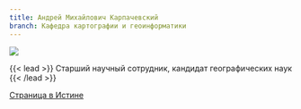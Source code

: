 ```yaml
---
title: Андрей Михайлович Карпачевский
branch: Кафедра картографии и геоинформатики
---
```

![](img/kam.jpg)

{{< lead >}} Старший научный сотрудник, кандидат географических наук {{< /lead >}}

[Страница в Истине](https://istina.msu.ru/workers/9390166)